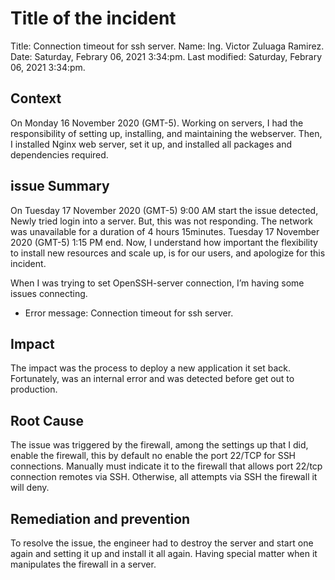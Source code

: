 # Title of the incident
Title: Connection timeout for ssh server.
Name: Ing. Victor Zuluaga Ramirez.
Date: Saturday, Febrary 06, 2021 3:34:pm.
Last modified: Saturday, Febrary 06, 2021 3:34:pm.

## Context

On Monday 16 November 2020 (GMT-5). Working on servers, I had the responsibility of setting up, installing, and maintaining the webserver. Then, I installed Nginx web server, set it up, and installed all packages and dependencies required.

## issue Summary

On Tuesday 17 November 2020 (GMT-5) 9:00 AM start the issue detected, Newly tried login into a server. But, this was not responding. The network was unavailable for a duration of 4 hours 15minutes. Tuesday 17 November 2020 (GMT-5) 1:15 PM end. Now, I understand how important the flexibility to install new resources and scale up, is for our users, and apologize for this incident.

When I was trying to set OpenSSH-server connection, I’m having some issues connecting.

 - Error message: Connection timeout for ssh server.

## Impact

The impact was the process to deploy a new application it set back. Fortunately, was an internal error and was detected before get out to production.

## Root Cause

The issue was triggered by the firewall, among the settings up that I did, enable the firewall, this by default no enable the port 22/TCP for SSH connections. Manually must indicate it to the firewall that allows port 22/tcp connection remotes via SSH. Otherwise, all attempts via SSH the firewall it will deny.

## Remediation and prevention

To resolve the issue, the engineer had to destroy the server and start one again and setting it up and install it all again. Having special matter when it manipulates the firewall in a server.
